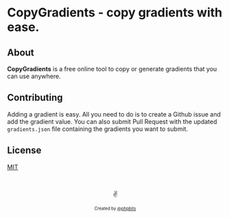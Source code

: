 # CopyGradients - copy gradients with ease.

## About

**CopyGradients** is a free online tool to copy or generate gradients that you can use anywhere.

## Contributing

Adding a gradient is easy. All you need to do is to create a Github issue and add the gradient value. You can also submit Pull Request with the updated `gradients.json` file containing the gradients you want to submit.

## License

[MIT](https://github.com/ghosh/uiGradients/blob/master/LICENSE.md)

&nbsp;

<p align="center">✌️</p>
<p align="center">
<sub><sup>Created by <a href="https://twitter.com/phpbits">@phpbits</a></sup></sub>
</p>